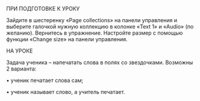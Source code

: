 ПРИ ПОДГОТОВКЕ К УРОКУ

Зайдите в шестеренку «Page collections» на панели управления и выберите галочкой нужную коллекцию в колонке «Text 1» и «Audio» (по желанию). Вернитесь в упражнение. Настройте размер с помощью функции «Change size» на панели управления.

НА УРОКЕ

Задача ученика – напечатать слова в полях со звездочками. Возможны 2 варианта:

•	ученик печатает слова сам;

•	ученик называет слово, а учитель печатает.
